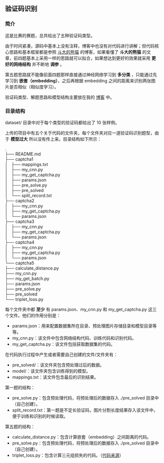 ## 验证码识别

### 简介

这是比赛的赛题，总共给出了五种验证码类型。

由于时间紧凑，源码中基本上没有注释，博客中也没有对代码进行讲解；但代码核心思路和基本框架都是参照 [斗大的熊猫](http://blog.topspeedsnail.com/archives/10858) 的博客，如果看懂了 **斗大的熊猫** 的文章，前四题基本上采用一样的思路就可以拟合，如果想达到更好的效果就采用 **更好的网络结构** 并不断地 **调参** 。

第五题思路就不能像前面四题那样直接通过神经网络学习到 **多分类** ，只能通过先学习到 **嵌套（embedding）**，之后再根据 embedding 之间的距离来识别两张图片是否相似（相似度学习）。

验证码类型、解题思路和模型结构主要放在我的 [博客](https://rivercrown.github.io/2018/06/25/验证码识别-image-based/#more) 中。

### 目录结构

dataset/ 目录中对于每个类型的验证码都给出了 10 张样例。

上传的项目中有五个关于代码的文件夹，每个文件夹对应一道验证码识别题型，由于 **模型过大** 所以没有传上来。目录结构如下所示：

.  
├── README.md  
├── captcha1  
│   ├── mappings.txt  
│   ├── my_cnn.py  
│   ├── my_get_captcha.py  
│   ├── params.json  
│   ├── pre_solve.py  
│   ├── pre_solved  
│   └── split_record.txt  
├── captcha2  
│   ├── my_cnn.py  
│   ├── my_get_captcha.py  
│   └── params.json  
├── captcha3  
│   ├── my_cnn.py  
│   ├── my_get_captcha.py  
│   └── params.json  
├── captcha4  
│   ├── my_cnn.py  
│   ├── my_get_captcha.py  
│   └── params.json  
└── captcha5  
    ├── calculate_distance.py  
    ├── my_cnn.py  
    ├── my_get_batch.py  
    ├── params.json  
    ├── pre_solve.py  
    ├── pre_solved  
    └── triplet_loss.py  

每个文件夹中都 **至少** 有 params.json、my_cnn.py 和 my_get_captcha.py 这三个文件。他们的作用分别是：

+ params.json：用来配置数据集所在目录、预处理图片存储目录和模型目录等等。
+ my_cnn.py：该文件中包含网络结构代码、训练代码和识别代码。
+ my_get_captcha.py：该文件包括获取数据集的代码。

在代码执行过程中产生或者需要自己创建的文件/文件夹有：

+ pre_solved/：该文件夹包含预处理过后的数据。
+ model/：该文件夹包含训练得到的模型。
+ mappings.txt：该文件包含最后的识别结果。

第一题的结构：

+ pre_solve.py：包含预处理代码，将预处理后的数据存入 ./pre_solved 目录中（自己创建）。
+ split_record.txt：第一题是不定长验证码，图片分割长度结果存入该文件中，便于训练和识别的时候读取。

第五题的结构：

+ calculate_distance.py：包含计算嵌套（embedding）之间距离的代码。
+ pre_solve.py：包含预处理代码，将预处理后的数据存入 ./pre_solved 目录中（自己创建）。
+ triplet_loss.py：包含计算三元组损失的代码。（[代码来源](https://omoindrot.github.io/triplet-loss)）
